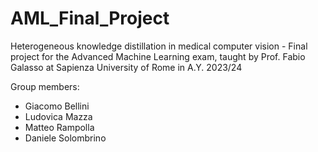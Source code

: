 # AML_Final_Project
Heterogeneous knowledge distillation in medical computer vision - Final project for the Advanced Machine Learning exam, taught by Prof. Fabio Galasso at Sapienza University of Rome in A.Y. 2023/24

Group members:
- Giacomo Bellini
- Ludovica Mazza
- Matteo Rampolla
- Daniele Solombrino
